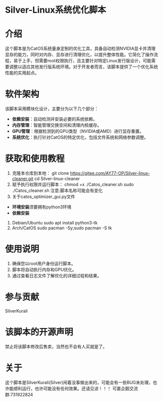 # Silver-Linux系统优化脚本

# 介绍
这个脚本是为CatOS系统量身定制的优化工具，具备自动检测NVIDIA显卡并清理显存的能力，同时对内存、显存进行清理优化，以提升整体性能。它简化了操作流程，易于上手，但需要root权限执行，且主要针对特定Linux发行版设计，可能需要调整以适应其他发行版系统环境。对于开发者而言，该脚本提供了一个优化系统性能的实用起点。

# 软件架构
该脚本采用模块化设计，主要分为以下几个部分：
- **依赖安装**：自动检测并安装必要的系统依赖。
- **内存管理**：智能管理交换空间和清理内核缓存。
- **GPU管理**：根据检测到的GPU类型（NVIDIA或AMD）进行显存重置。
- **系统优化**：执行针对CatOS的特定优化，包括文件系统和网络参数调整。

# 获取和使用教程
1. 克隆本仓库到本地：
   git clone https://gitee.com/AY77-OP/Silver-linux-cleaner.git
   cd Silver-linux-cleaner
2. 赋予执行权限并运行脚本：
   chmod +x ./Catos_cleaner.sh
   sudo ./Catos_cleaner.sh
   注意:脚本名称可能会有变化
3. 关于catos_optimizer_gui.py文件
  - **环境安装**须要拥有python3环境
  - **依赖安装**
1. Debian/Ubuntu sudo apt install python3-tk
2. Arch/CatOS sudo pacman -Sy;sudo pacman -S tk

# 使用说明
1. 确保您以root用户身份运行脚本。
2. 脚本将自动执行内存和GPU优化。
3. 通过查看日志文件了解优化的详细过程和结果。
# 参与贡献
SilverKurali

# 该脚本的开源声明
禁止将该脚本修改后售卖，当然也不会有人买就是了。

# 关于
这个脚本是SilverKurali(Silver)闲着没事做出来的，可能会有一些BUG未处理，也许能顺利运行，也许可能没有任何效果。还请见谅！！！
可嘉企鹅交流群:731922824
